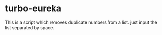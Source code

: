# turbo-eureka
This is a script which removes duplicate numbers from a list. just input the list separated by space.
